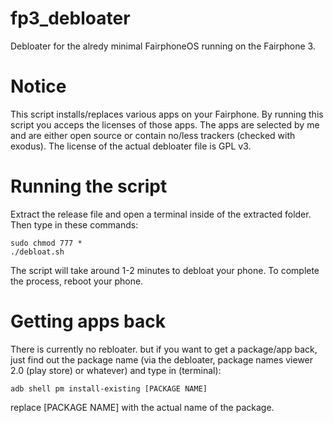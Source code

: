 # fp3_debloater
Debloater for the alredy minimal FairphoneOS running on the Fairphone 3.
# Notice
This script installs/replaces various apps on your Fairphone. By running this script you acceps the licenses of those apps. The apps are selected by me and are either open source or contain no/less trackers (checked with exodus). The license of the actual debloater file is GPL v3.
# Running the script
Extract the release file and open a terminal inside of the extracted folder. Then type in these commands:
```
sudo chmod 777 *
./debloat.sh
```
The script will take around 1-2 minutes to debloat your phone. To complete the process, reboot your phone.
# Getting apps back
There is currently no rebloater. but if you want to get a package/app back, just find out the package name (via the debloater, package names viewer 2.0 (play store) or whatever) and type in (terminal):
```
adb shell pm install-existing [PACKAGE NAME]
```
replace [PACKAGE NAME] with the actual name of the package.
